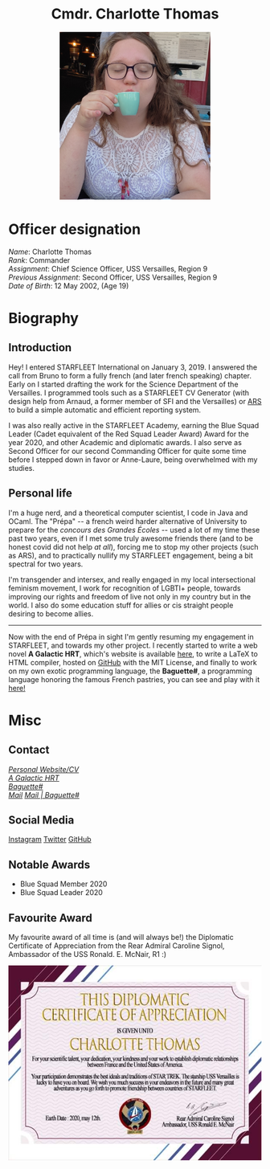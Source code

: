 <div style="margin: auto; text-align: center">
<h1>Cmdr. Charlotte Thomas</h1>
<a href="../data/img_charlotte.jpg"><img width="300px" src="../../data/img_charlotte.jpg"/></a>
</div>


# Officer designation
*Name*: Charlotte Thomas  
*Rank*: Commander  
*Assignment*: Chief Science Officer, USS Versailles, Region 9  
*Previous Assignment*: Second Officer, USS Versailles, Region 9  
*Date of Birth*: 12 May 2002, (Age 19)  
  


# Biography
## Introduction
Hey! I entered STARFLEET International on January 3, 2019. I answered the call from Bruno to form a fully french (and later french speaking) chapter. Early on I started drafting the work for the Science Department of the Versailles. I programmed tools such as a STARFLEET CV Generator (with design help from Arnaud, a former member of SFI and the Versailles) or [ARS](https://github.com/sfi-region9) to build a simple automatic and efficient reporting system.  

I was also really active in the STARFLEET Academy, earning the Blue Squad Leader (Cadet equivalent of the Red Squad Leader Award) Award for the year 2020, and other Academic and diplomatic awards. I also serve as Second Officer for our second Commanding Officer for quite some time before I stepped down in favor or Anne-Laure, being overwhelmed with my studies.  

## Personal life
I'm a huge nerd, and a theoretical computer scientist, I code in Java and OCaml. The "Prépa" -- a french weird harder alternative of University to prepare for the *concours des Grandes Écoles* -- used a lot of my time these past two years, even if I met some truly awesome friends there (and to be honest covid did not help *at all*), forcing me to stop my other projects (such as ARS), and to practically nullify my STARFLEET engagement, being a bit spectral for two years.  

I'm transgender and intersex, and really engaged in my local intersectional feminism movement, I work for recognition of LGBTI+ people, towards improving our rights and freedom of live not only in my country but in the world. I also do some education stuff for allies or cis straight people desiring to become allies. 

--- 

Now with the end of Prépa in sight I'm gently resuming my engagement in STARFLEET, and towards my other project. I recently started to write a web novel **A Galactic HRT**, which's website is available [here](https://agh.nwa2coco.fr), to write a LaTeX to HTML compiler, hosted on [GitHub](https://github.com/coco33920/HTMLFromTeXBooks) with the MIT License, and finally to work on my own exotic programming language, the **Baguette#**, a programming language honoring the famous French pastries, you can see and play with it [here!](https://www.baguettesharp.fr)  


# Misc

## Contact
[*Personal Website/CV*](https://me.nwa2coco.fr)  
[*A Galactic HRT*](https://agh.nwa2coco.fr)  
[*Baguette#*](https://baguettesharp.fr)  
[*Mail*](mailto:contact@nwa2coco.fr)
[*Mail | Baguette#*](mailto:contact@baguettesharp.fr)

## Social Media
[Instagram](https://instagram.com/coco33920)
[Twitter](https://twitter.com/coco33920)
[GitHub](https://github.com/coco33920)

## Notable Awards
* Blue Squad Member 2020
* Blue Squad Leader 2020

## Favourite Award
My favourite award of all time is (and will always be!) the Diplomatic Certificate of Appreciation from the Rear Admiral Caroline Signol, Ambassador of the USS Ronald. E. McNair, R1 :)

<div style="margin: auto; text-align: center">
<a href="../data/charlotte_diplo_award.jpg"><img src="../../data/charlotte_diplo_award.jpg"/></a>
</div>